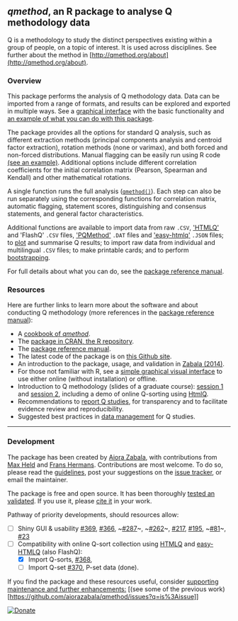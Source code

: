 ## _qmethod_, an R package to analyse Q methodology data

Q is a methodology to study the distinct perspectives existing within a group of people, on a topic of interest.
It is used across disciplines. See further about the method in [http://qmethod.org/about](http://qmethod.org/about). 


### Overview

This package performs the analysis of Q methodology data. Data can be imported from a range of formats, and results can be explored and exported in multiple ways. See a [graphical interface](./GUI) with the basic functionality and [an example of what you can do with this package](./Sample-plot).

The package provides all the options for standard Q analysis, such as different extraction methods (principal components analysis and centroid factor extraction), rotation methods (none or varimax), and both forced and non-forced distributions. Manual flagging can be easily run using R code [(see an example)](./Advanced-analysis#a-modify-any-individual-flag). Additional options include different correlation coefficients for the initial correlation matrix (Pearson, Spearman and Kendall) and other mathematical rotations.

A single function runs the full analysis ([`qmethod()`](https://www.rdocumentation.org/packages/qmethod/versions/1.5.5/topics/qmethod)). Each step can also be run separately using the corresponding functions for correlation matrix, automatic flagging, statement scores, distinguishing and consensus statements, and general factor characteristics.

Additional functions are available to import data from raw `.CSV`, ['HTMLQ'](https://github.com/aproxima/htmlq) and 'FlashQ' `.CSV` files, ['PQMethod'](http://schmolck.org/qmethod/) `.DAT` files and ['easy-htmlq'](https://github.com/shawnbanasick/easy-htmlq) `.JSON` files; to [plot](./plot) and summarise Q results; to import raw data from individual and multilingual `.CSV` files; to make printable cards; and to perform [bootstrapping](https://journals.plos.org/plosone/article?id=10.1371/journal.pone.0148087).

For full details about what you can do, see the [package reference manual](http://cran.r-project.org/web/packages/qmethod/qmethod.pdf).



### Resources

Here are further links to learn more about the software and about conducting Q methodology (more references in the [package reference manual](http://cran.r-project.org/web/packages/qmethod/qmethod.pdf)):

* A [cookbook of _qmethod_](./Cookbook).
* The [package in CRAN, the R repository](http://cran.r-project.org/web/packages/qmethod/index.html).
* The [package reference manual](http://cran.r-project.org/web/packages/qmethod/qmethod.pdf).
* The latest code of the package is on [this Github site](https://github.com/aiorazabala/qmethod).
* An introduction to the package, usage, and validation in [Zabala (2014)](http://journal.r-project.org/archive/2014-2/zabala.pdf).
* For those not familiar with R, see a [simple graphical visual interface](./GUI) to use either online (without installation) or offline.
* Introduction to Q methodology (slides of a graduate course): [session 1](http://aiorazabala.net/learnQ/Qmethod_AZ_slides_S2.pdf) and [session 2](http://aiorazabala.net/learnQ/Qmethod_AZ_slides_S2.pdf), including a demo of online Q-sorting using [HtmlQ](https://github.com/aproxima/htmlq).
* Recommendations to [report Q studies](https://github.com/aiorazabala/qmethod/wiki/Reporting-a-Q-study), for transparency and to facilitate evidence review and reproducibility.
* Suggested best practices in [data management](data-management) for Q studies.


***

### Development

The package has been created by [Aiora Zabala](http://aiorazabala.net), with contributions from [Max Held](http://www.maxheld.de/) and [Frans Hermans](https://www.researchgate.net/profile/Frans-Hermans-3). 
Contributions are most welcome. To do so, please read the [guidelines](./Contribute), post your suggestions on the [issue tracker](https://github.com/aiorazabala/qmethod/issues), or email the maintainer.

The package is free and open source. It has been thoroughly [tested an validated](http://journal.r-project.org/archive/2014-2/zabala.pdf). If you use it, please [cite it](https://cran.r-project.org/web/packages/qmethod/citation.html) in your work.

Pathway of priority developments, should resources allow:

- [ ] Shiny GUI & usability
[#369](https://github.com/aiorazabala/qmethod/issues/369),
[#366](https://github.com/aiorazabala/qmethod/issues/366),
~[#287](https://github.com/aiorazabala/qmethod/issues/287)~, 
~[#262](https://github.com/aiorazabala/qmethod/issues/262)~, 
[#217](https://github.com/aiorazabala/qmethod/issues/217), 
[#195](https://github.com/aiorazabala/qmethod/issues/195), 
~[#81](https://github.com/aiorazabala/qmethod/issues/81)~, 
[#23](https://github.com/aiorazabala/qmethod/issues/23)
- [ ] Compatibility with online Q-sort collection using [HTMLQ](https://github.com/aproxima/htmlq) and [easy-HTMLQ](https://github.com/shawnbanasick/easy-htmlq) (also FlashQ):
  - [X] Import Q-sorts, [#368](https://github.com/aiorazabala/qmethod/issues/368), 
  - [ ] Import Q-set [#370](https://github.com/aiorazabala/qmethod/issues/370), P-set data (done).

If you find the package and these resources useful, consider [supporting maintenance and further enhancements:](https://www.paypal.com/donate?hosted_button_id=GCMM9PTXPHNT8) [(see some of the previous work)[https://github.com/aiorazabala/qmethod/issues?q=is%3Aissue]]

[![Donate](https://img.shields.io/badge/Donate-PayPal-green.svg)](https://www.paypal.com/donate?hosted_button_id=GCMM9PTXPHNT8)
